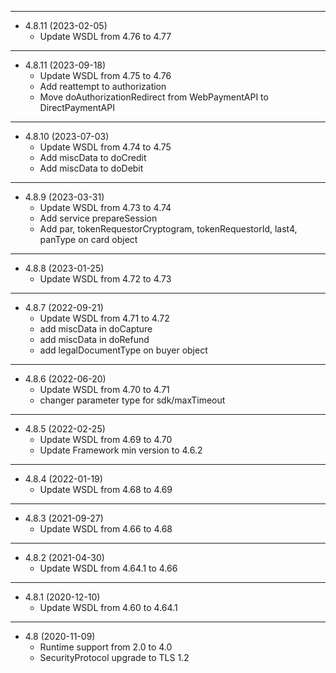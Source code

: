 ﻿---------------------------------------- 

* 4.8.11 (2023-02-05)
  * Update WSDL from 4.76 to 4.77

---------------------------------------- 

* 4.8.11 (2023-09-18)
  * Update WSDL from 4.75 to 4.76
  * Add reattempt to authorization
  * Move doAuthorizationRedirect from WebPaymentAPI to DirectPaymentAPI

---------------------------------------- 

* 4.8.10 (2023-07-03)
  * Update WSDL from 4.74 to 4.75
  * Add miscData to doCredit
  * Add miscData to doDebit

---------------------------------------- 

* 4.8.9 (2023-03-31)
  * Update WSDL from 4.73 to 4.74
  * Add service prepareSession
  * Add par, tokenRequestorCryptogram, tokenRequestorId, last4, panType on card object

---------------------------------------- 

* 4.8.8 (2023-01-25)
  * Update WSDL from 4.72 to 4.73

---------------------------------------- 

* 4.8.7 (2022-09-21)
  * Update WSDL from 4.71 to 4.72
  * add miscData in doCapture
  * add miscData in doRefund
  * add legalDocumentType on buyer object

---------------------------------------- 

* 4.8.6 (2022-06-20)
  * Update WSDL from 4.70 to 4.71
  * changer parameter type for sdk/maxTimeout

---------------------------------------- 

* 4.8.5 (2022-02-25)
  * Update WSDL from 4.69 to 4.70
  * Update Framework min version to 4.6.2

---------------------------------------- 

* 4.8.4 (2022-01-19)
  * Update WSDL from 4.68 to 4.69

---------------------------------------- 

* 4.8.3 (2021-09-27)
  * Update WSDL from 4.66 to 4.68

---------------------------------------- 

* 4.8.2 (2021-04-30)
    * Update WSDL from 4.64.1 to 4.66
   
---------------------------------------- 

* 4.8.1 (2020-12-10)
    * Update WSDL from 4.60 to 4.64.1

---------------------------------------- 

* 4.8 (2020-11-09)
    * Runtime support from 2.0 to 4.0
    * SecurityProtocol upgrade to TLS 1.2
